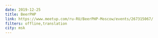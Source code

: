 ```yaml
---
date: 2019-12-25
title: BeerPHP
link: https://www.meetup.com/ru-RU/BeerPHP-Moscow/events/267315067/
filters: offline,translation
city: msk
---
```

